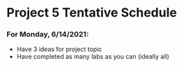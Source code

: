 # Project 5 Tentative Schedule

### For Monday, 6/14/2021:
- Have 3 ideas for project topic
- Have completed as many labs as you can (ideally all)
